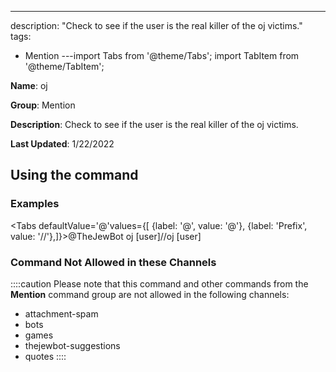 ---
description: "Check to see if the user is the real killer of the oj victims."
tags:
  - Mention
---import Tabs from '@theme/Tabs';
import TabItem from '@theme/TabItem';

**Name**: oj

**Group**: Mention

**Description**: Check to see if the user is the real killer of the oj victims.

**Last Updated**: 1/22/2022

## Using the command

### Examples
<Tabs defaultValue='@'values={[ {label: '@', value: '@'}, {label: 'Prefix', value: '//'},]}><TabItem value='@'>@TheJewBot oj [user]</TabItem><TabItem value='//'>//oj [user]</TabItem></Tabs>

### Command Not Allowed in these Channels
::::caution Please note that this command and other commands from the **Mention** command group are not allowed in the following channels:
- attachment-spam
- bots
- games
- thejewbot-suggestions
- quotes
::::